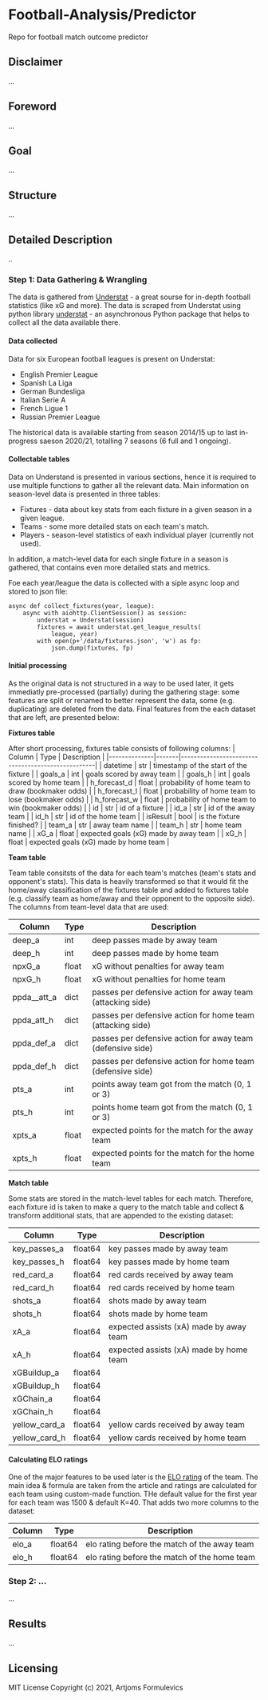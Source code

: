 # Football-Analysis/Predictor
 
Repo for football match outcome predictor

## Disclaimer

...

## Foreword

...

## Goal

...

## Structure

...

## Detailed Description

..

### Step 1: Data Gathering & Wrangling

The data is gathered from [Understat](https://understat.com/]) - a great sourse for in-depth football statistics (like xG and more). The data is scraped from Understat using python library [understat](https://github.com/amosbastian/understat) - an asynchronous Python package that helps to collect all the data available there.

#### Data collected

Data for six European football leagues is present on Understat:
* English Premier League 
* Spanish La Liga
* German Bundesliga
* Italian Serie A
* French Ligue 1
* Russian Premier League

The historical data is available starting from season 2014/15 up to last in-progress saeson 2020/21, totalling 7 seasons (6 full and 1 ongoing).

#### Collectable tables

Data on Understand is presented in various sections, hence it is required to use multiple functions to gather all the relevant data. Main information on season-level data is presented in three tables:
* Fixtures - data about key stats from each fixture in a given season in a given league. 
* Teams - some more detailed stats on each team's match.
* Players - season-level statistics of eaxh individual player (currently not used).

In addition, a match-level data for each single fixture in a season is gathered, that contains even more detailed stats and metrics. 

Foe each year/league the data is collected with a siple async loop and stored to json file:

```
async def collect_fixtures(year, league):
    async with aiohttp.ClientSession() as session:
        understat = Understat(session)
        fixtures = await understat.get_league_results(
            league, year)
        with open(p+'/data/fixtures.json', 'w') as fp:
            json.dump(fixtures, fp)
```
#### Initial processing

As the original data is not structured in a way to be used later, it gets immediatly pre-processed (partially) during the gathering stage: some features are split or renamed to better represent the data, some (e.g. duplicating) are deleted from the data. Final features from the each dataset that are left, are presented below:

**Fixtures table**

After short processing, fixtures table consists of following columns:
| Column       | Type  | Description                                       |
|--------------|-------|---------------------------------------------------|
| datetime     | str   | timestamp of the start of the fixture             |
| goals_a      | int   | goals scored by away team                         |
| goals_h      | int   | goals scored by home team                         |
| h_forecast_d | float | probability of home team to draw (bookmaker odds) |
| h_forecast_l | float | probability of home team to lose (bookmaker odds) |
| h_forecast_w | float | probability of home team to win (bookmaker odds)  |
| id           | str   | id of a fixture                                   |
| id_a         | str   | id of the away team                               |
| id_h         | str   | id of the home team                               |
| isResult     | bool  | is the fixture finished?                          |
| team_a       | str   | away team name                                    |
| team_h       | str   | home team name                                    |
| xG_a         | float | expected goals (xG) made by away team             |
| xG_h         | float | expected goals (xG) made by home team             |

**Team table**

Team table consitsts of the data for each team's matches (team's stats and opponent's stats). This data is heavily transformed so that it would fit the home/away classification of the fixtures table and added to fixtures table (e.g. classify team as home/away and their opponent to the opposite side). The columns from team-level data that are used:

| Column      | Type  | Description                                                |
|-------------|-------|------------------------------------------------------------|
| deep_a      | int   | deep passes made by away team                              |
| deep_h      | int   | deep passes made by home team                              |
| npxG_a      | float | xG without penalties for away team                         |
| npxG_h      | float | xG without penalties for home team                         |
| ppda__att_a | dict  | passes per defensive action for away team (attacking side) |
| ppda_att_h  | dict  | passes per defensive action for home team (attacking side) |
| ppda_def_a  | dict  | passes per defensive action for away team (defensive side) |
| ppda_def_h  | dict  | passes per defensive action for home team (defensive side) |
| pts_a       | int   | points away team got from the match (0, 1 or 3)            |
| pts_h       | int   | points home team got from the match (0, 1 or 3)            |
| xpts_a      | float | expected points for the match for the away team            |
| xpts_h      | float | expected points for the match for the home team            |

**Match table**

Some stats are stored in the match-level tables for each match. Therefore, each fixture id is taken to make a query to the match table and collect & transform additional stats, that are appended to the existing dataset:

| Column        | Type    | Description                             |
|---------------|---------|-----------------------------------------|
| key_passes_a  | float64 | key passes made by away team            |
| key_passes_h  | float64 | key passes made by home team            |
| red_card_a    | float64 | red cards received by away team         |
| red_card_h    | float64 | red cards received by home team         |
| shots_a       | float64 | shots made by away team                 |
| shots_h       | float64 | shots made by home team                 |
| xA_a          | float64 | expected assists (xA) made by away team |
| xA_h          | float64 | expected assists (xA) made by home team |
| xGBuildup_a   | float64 |                                         |
| xGBuildup_h   | float64 |                                         |
| xGChain_a     | float64 |                                         |
| xGChain_h     | float64 |                                         |
| yellow_card_a | float64 | yellow cards received by away team      |
| yellow_card_h | float64 | yellow cards received by home team      |

#### Calculating ELO ratings

One of the major features to be used later is the [ELO rating](https://www.eloratings.net/about) of the team. The main idea & formula are taken from the article and ratings are calculated for each team using custom-made function. THe default value for the first year for each team was 1500 & default K=40. That adds two more columns to the dataset:

| Column        | Type    | Description                             |
|---------------|---------|-----------------------------------------|
| elo_a  | float64 | elo rating before the match of the away team            |
| elo_h  | float64 | elo rating before the match of the home team            |

### Step 2: ...

...

## Results

...

## Licensing

MIT License Copyright (c) 2021, Artjoms Formulevics
